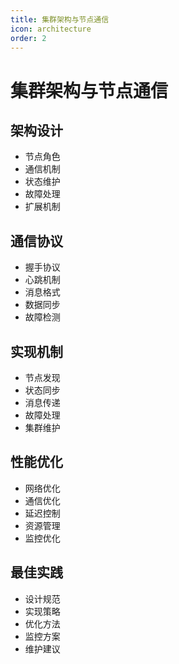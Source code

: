 ```yaml
---
title: 集群架构与节点通信
icon: architecture
order: 2
---
```


# 集群架构与节点通信

## 架构设计
- 节点角色
- 通信机制
- 状态维护
- 故障处理
- 扩展机制

## 通信协议
- 握手协议
- 心跳机制
- 消息格式
- 数据同步
- 故障检测

## 实现机制
- 节点发现
- 状态同步
- 消息传递
- 故障处理
- 集群维护

## 性能优化
- 网络优化
- 通信优化
- 延迟控制
- 资源管理
- 监控优化

## 最佳实践
- 设计规范
- 实现策略
- 优化方法
- 监控方案
- 维护建议
